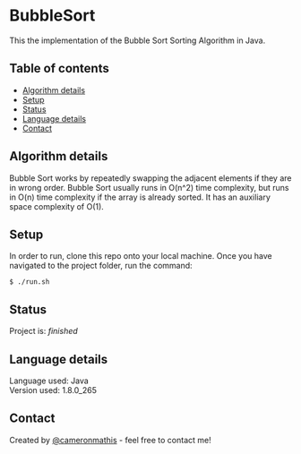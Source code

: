# BubbleSort
This the implementation of the Bubble Sort Sorting Algorithm in Java.

## Table of contents
* [Algorithm details](#Algorithm-details)
* [Setup](#setup)
* [Status](#status)
* [Language details](#Language-details)
* [Contact](#contact)

## Algorithm details
Bubble Sort works by repeatedly swapping the adjacent elements if they are in wrong order. Bubble Sort usually runs in O(n^2) time complexity, but runs in O(n) time complexity if the array is already sorted. It has an auxiliary space complexity of O(1).

## Setup
In order to run, clone this repo onto your local machine. Once you have navigated to the project folder, run the command:

	$ ./run.sh

## Status
Project is: _finished_

## Language details
Language used: Java </br>
Version used: 1.8.0_265

## Contact
Created by [@cameronmathis](https://github.com/cameronmathis/) - feel free to contact me!